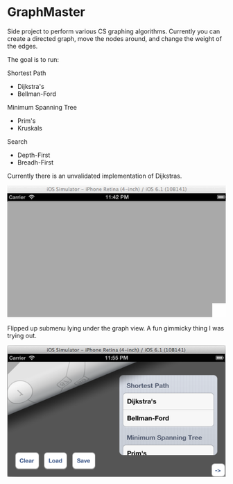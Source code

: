 GraphMaster
===========

Side project to perform various CS graphing algorithms.  Currently you can create a directed graph, move the nodes around, and change the weight of the edges.

The goal is to run:

Shortest Path
- Dijkstra's
- Bellman-Ford

Minimum Spanning Tree
- Prim's
- Kruskals

Search
- Depth-First
- Breadh-First

Currently there is an unvalidated implementation of Dijkstras.

![Alt text](/example.gif?raw=true "GIF example creating a graph")

Flipped up submenu lying under the graph view.  A fun gimmicky thing I was trying out.

![Alt text](/screenshot.png?raw=true "Screenshot of the sort menus")
